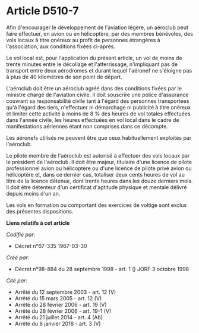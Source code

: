 # Article D510-7

Afin d'encourager le développement de l'aviation légère, un aéroclub peut faire effectuer, en avion ou en hélicoptère, par
des membres bénévoles, des vols locaux à titre onéreux au profit de personnes étrangères à l'association, aux conditions
fixées ci-après.

Le vol local est, pour l'application du présent article, un vol de moins de trente minutes entre le décollage et
l'atterrissage, n'impliquant pas de transport entre deux aérodromes et durant lequel l'aéronef ne s'éloigne pas à plus de 40
kilomètres de son point de départ.

L'aéroclub doit être un aéroclub agréé dans des conditions fixées par le ministre chargé de l'aviation civile. Il doit
souscrire une police d'assurance couvrant sa responsabilité civile tant à l'égard des personnes transportées qu'à l'égard des
tiers, n'effectuer ni démarchage ni publicité à titre onéreux et limiter cette activité à moins de 8 % des heures de vol
totales effectuées dans l'année civile, les heures effectuées en vol local dans le cadre de manifestations aériennes étant
non comprises dans ce décompte.

Les aéronefs utilisés ne peuvent être que ceux habituellement exploités par l'aéroclub.

Le pilote membre de l'aéroclub est autorisé à effectuer des vols locaux par le président de l'aéroclub. Il doit être majeur,
titulaire d'une licence de pilote professionnel avion ou hélicoptère ou d'une licence de pilote privé avion ou hélicoptère
et, dans ce dernier cas, totaliser deux cents heures de vol au titre de la licence détenue, dont trente heures dans les douze
derniers mois. Il doit être détenteur d'un certificat d'aptitude physique et mentale délivré depuis moins d'un an.

Les vols en formation ou comportant des exercices de voltige sont exclus des présentes dispositions.

**Liens relatifs à cet article**

_Codifié par_:

  - Décret n°67-335 1967-03-30

_Créé par_:

  - Décret n°98-884 du 28 septembre 1998 - art. 1 () JORF 3 octobre 1998

_Cité par_:

  - Arrêté du 12 septembre 2003 - art. 12 (V)
  - Arrêté du 15 mars 2005 - art. 12 (V)
  - Arrêté du 28 février 2006 - art. 19 (V)
  - Arrêté du 28 février 2006 - art. 19-1 (V)
  - Arrêté du 21 juillet 2014 - art. 4 (Ab)
  - Arrêté du 8 janvier 2018 - art. 3 (V)
